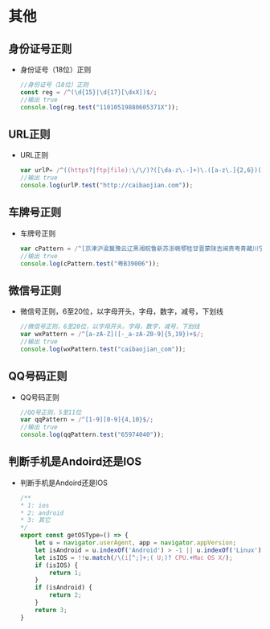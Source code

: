 # 其他

## 身份证号正则

+ 身份证号（18位）正则

    ```js
    //身份证号（18位）正则
    const reg = /^(\d{15}|\d{17}[\dxX])$/;
    //输出 true
    console.log(reg.test("11010519880605371X"));
    ```

## URL正则

+ URL正则

    ```js
    var urlP= /^((https?|ftp|file):\/\/)?([\da-z\.-]+)\.([a-z\.]{2,6})([\/\w \.-]*)*\/?$/;
    //输出 true
    console.log(urlP.test("http://caibaojian.com"));
    ```

## 车牌号正则

+ 车牌号正则

    ```js
    var cPattern = /^[京津沪渝冀豫云辽黑湘皖鲁新苏浙赣鄂桂甘晋蒙陕吉闽贵粤青藏川宁琼使领A-Z]{1}[A-Z]{1}[A-Z0-9]{4}[A-Z0-9挂学警港澳]{1}$/;
    //输出 true
    console.log(cPattern.test("粤B39006"));
    ```

## 微信号正则

+ 微信号正则，6至20位，以字母开头，字母，数字，减号，下划线

    ```js
    //微信号正则，6至20位，以字母开头，字母，数字，减号，下划线
    var wxPattern = /^[a-zA-Z]([-_a-zA-Z0-9]{5,19})+$/;
    //输出 true
    console.log(wxPattern.test("caibaojian_com"));
    ```

## QQ号码正则

+ QQ号码正则

    ```js
    //QQ号正则，5至11位
    var qqPattern = /^[1-9][0-9]{4,10}$/;
    //输出 true
    console.log(qqPattern.test("65974040"));
    ```

## 判断手机是Andoird还是IOS

+ 判断手机是Andoird还是IOS

    ```js
    /**
    * 1: ios
    * 2: android
    * 3: 其它
    */
    export const getOSType=() => {
        let u = navigator.userAgent, app = navigator.appVersion;
        let isAndroid = u.indexOf('Android') > -1 || u.indexOf('Linux') > -1;
        let isIOS = !!u.match(/\(i[^;]+;( U;)? CPU.+Mac OS X/);
        if (isIOS) {
            return 1;
        }
        if (isAndroid) {
            return 2;
        }
        return 3;
    }
    ```
